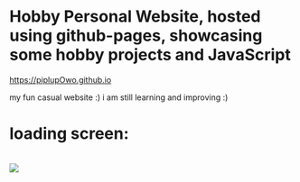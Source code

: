 # Hobby Personal Website, hosted using github-pages, showcasing some hobby projects and JavaScript
<a href="https://piplupowo.github.io/">https://piplupOwo.github.io</a>
<p>my fun casual website :) i am still learning and improving :)</p>
<h1>loading screen: </h1>
<br>
<img src="https://github.com/piplupOwo/piplupOwo.github.io/blob/main/resources/bg3.gif?raw=true" />
